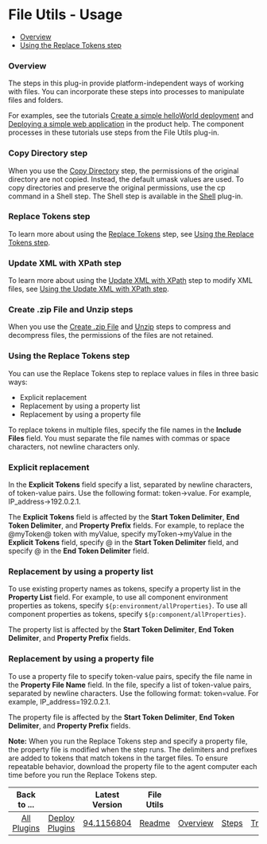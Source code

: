 
# File Utils - Usage

* [Overview](#overview)
* [Using the Replace Tokens step](#using-the-replace-tokens-step)


### Overview



The steps in this plug-in provide platform-independent ways of working with files. You can incorporate these steps into processes to manipulate files and folders.

For examples, see the tutorials [Create a simple helloWorld deployment](http://www.ibm.com/support/knowledgecenter/SS4GSP_6.2.0/com.ibm.udeploy.tutorial.doc/topics/quickstart_abstract.html) and [Deploying a simple web application](http://www.ibm.com/support/knowledgecenter/SS4GSP_6.2.0/com.ibm.udeploy.tutorial.doc/topics/webapp_abstract.html) in the product help. The component processes in these tutorials use steps from the File Utils plug-in.

### Copy Directory step

When you use the [Copy Directory](steps.md#copy-directory) step, the permissions of the original directory are not copied. Instead, the default umask values are used. To copy directories and preserve the original permissions, use the cp command in a Shell step. The Shell step is available in the [Shell](https://urbancode.github.io/IBM-UCx-PLUGIN-DOCS/UCD/Shell/) plug-in.

### Replace Tokens step

To learn more about using the [Replace Tokens](steps.md#replace-tokens) step, see [Using the Replace Tokens step](https://urbancode.github.io/IBM-UCx-PLUGIN-DOCS/UCD/FileUtils/usage.html#token-replace-step).

### Update XML with XPath step

To learn more about using the [Update XML with XPath](steps.md#update-xml-file-with-xpath) step to modify XML files, see [Using the Update XML with XPath step](https://www.urbancode.com/docs/using-update-xml-xpath-step/).

### Create .zip File and Unzip steps

When you use the [Create .zip File](steps.md#create-zip-file) and [Unzip](steps.md#unzip) steps to compress and decompress files, the permissions of the files are not retained.


### Using the Replace Tokens step



You can use the Replace Tokens step to replace values in files in three basic ways:

* Explicit replacement
* Replacement by using a property list
* Replacement by using a property file

To replace tokens in multiple files, specify the file names in the **Include Files** field. You must separate the file names with commas or space characters, not newline characters only.

### Explicit replacement

In the **Explicit Tokens** field specify a list, separated by newline characters, of token-value pairs. Use the following format: token->value. For example, IP\_address->192.0.2.1.

The **Explicit Tokens** field is affected by the **Start Token Delimiter**, **End Token Delimiter**, and **Property Prefix** fields. For example, to replace the @myToken@ token with myValue, specify myToken->myValue in the **Explicit Tokens** field, specify @ in the **Start Token Delimiter** field, and specify @ in the **End Token Delimiter** field.

### Replacement by using a property list

To use existing property names as tokens, specify a property list in the **Property List** field. For example, to use all component environment properties as tokens, specify ``${p:environment/allProperties}``. To use all component properties as tokens, specify ``${p:component/allProperties}``.

The property list is affected by the **Start Token Delimiter**, **End Token Delimiter**, and **Property Prefix** fields.

### Replacement by using a property file

To use a property file to specify token-value pairs, specify the file name in the **Property File Name** field. In the file, specify a list of token-value pairs, separated by newline characters. Use the following format: token=value. For example, IP\_address=192.0.2.1.

The property file is affected by the **Start Token Delimiter**, **End Token Delimiter**, and **Property Prefix** fields.

**Note:** When you run the Replace Tokens step and specify a property file, the property file is modified when the step runs. The delimiters and prefixes are added to tokens that match tokens in the target files. To ensure repeatable behavior, download the property file to the agent computer each time before you run the Replace Tokens step.


|          Back to ...          |                                |                                                       Latest Version                                                        |     File Utils      |||||
|:-----------------------------:|:------------------------------:|:---------------------------------------------------------------------------------------------------------------------------:|:-------------------:| :---: | :---: | :---: | :---: |
| [All Plugins](../../index.md) | [Deploy Plugins](../README.md) |  [94.1156804](https://raw.githubusercontent.com/UrbanCode/IBM-UCD-PLUGINS/main/files/FileUtils/ucd-FileUtils-94.1156804.zip)| [Readme](README.md) |[Overview](overview.md)|[Steps](steps.md)|[Troubleshooting](troubleshooting.md)|[Downloads](downloads.md)|
